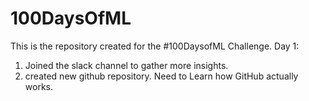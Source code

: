 # 100DaysOfML
This is  the repository created for the #100DaysofML Challenge.
Day 1: 
1. Joined the slack channel to gather more insights.
2. created new github repository. Need to Learn how GitHub actually works.
